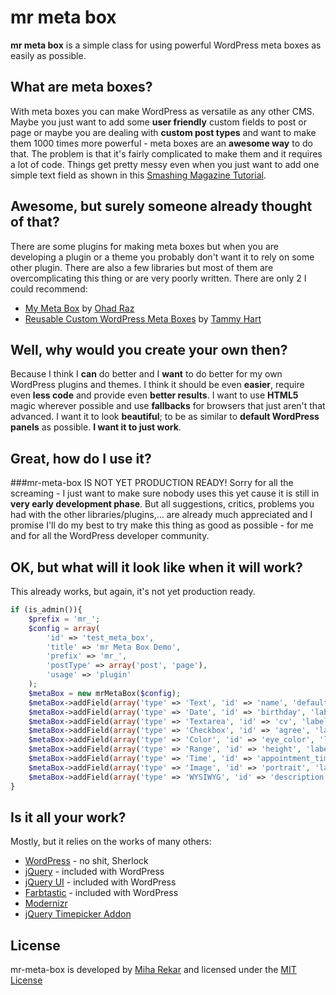 mr meta box
=============
**mr meta box** is a simple class for using powerful WordPress meta boxes as easily as possible.

What are meta boxes?
-------
With meta boxes you can make WordPress as versatile as any other CMS. Maybe you just want to add some **user friendly** custom fields to post or page or maybe you are dealing with **custom post types** and want to make them 1000 times more powerful - meta boxes are an **awesome way** to do that. The problem is that it's fairly complicated to make them and it requires a lot of code. Things get pretty messy even when you just want to add one simple text field as shown in this [Smashing Magazine Tutorial](http://wp.smashingmagazine.com/2011/10/04/create-custom-post-meta-boxes-wordpress/).

Awesome, but surely someone already thought of that?
-------
There are some plugins for making meta boxes but when you are developing a plugin or a theme you probably don't want it to rely on some other plugin. There are also a few libraries but most of them are overcomplicating this thing or are very poorly written. There are only 2 I could recommend:

* [My Meta Box](https://github.com/bainternet/My-Meta-Box) by [Ohad Raz](http://en.bainternet.info/)
* [Reusable Custom WordPress Meta Boxes](https://github.com/tammyhart/Reusable-Custom-WordPress-Meta-Boxes) by [Tammy Hart](http://www.tammyhartdesigns.com/)

Well, why would you create your own then?
-------
Because I think I **can** do better and I **want** to do better for my own WordPress plugins and themes. I think it should be even **easier**, require even **less code** and provide even **better results**. I want to use **HTML5** magic wherever possible and use **fallbacks** for browsers that just aren't that advanced. I want it to look **beautiful**; to be as similar to **default WordPress panels** as possible. **I want it to just work**. 

Great, how do I use it?
-------
###mr-meta-box IS NOT YET PRODUCTION READY!
Sorry for all the screaming - I just want to make sure nobody uses this yet cause it is still in **very early development phase**. But all suggestions, critics, problems you had with the other libraries/plugins,… are already much appreciated and I promise I'll do my best to try make this thing as good as possible - for me and for all the WordPress developer community.

OK, but what will it look like when it will work?
-------
This already works, but again, it's not yet production ready.
```php
if (is_admin()){
	$prefix = 'mr_';
	$config = array(
		'id' => 'test_meta_box',
		'title' => 'mr Meta Box Demo',
		'prefix' => 'mr_',
		'postType' => array('post', 'page'),
		'usage' => 'plugin'
	);
	$metaBox = new mrMetaBox($config);
	$metaBox->addField(array('type' => 'Text', 'id' => 'name', 'default' => 'John Doe', 'label' => 'Full Name: '));
	$metaBox->addField(array('type' => 'Date', 'id' => 'birthday', 'label' => 'Date of birth: ', 'dateFormat' => 'dd.mm.yy','minDate' => '-100y', 'maxDate' => '-1d'));
	$metaBox->addField(array('type' => 'Textarea', 'id' => 'cv', 'label' => 'CV: '));
	$metaBox->addField(array('type' => 'Checkbox', 'id' => 'agree', 'label' => 'I agree with TOS: '));
	$metaBox->addField(array('type' => 'Color', 'id' => 'eye_color', 'label' => 'Color of your eyes: '));
	$metaBox->addField(array('type' => 'Range', 'id' => 'height', 'label' => 'Height: ', 'min' => 50, 'max' => 220, 'step' => 5));
	$metaBox->addField(array('type' => 'Time', 'id' => 'appointment_time', 'label' => 'Time of the appointment: ', 'timeFormat' => 'hh:mm TT', 'ampm' => 'true', 'show' => array('Hour', 'Minute')));
	$metaBox->addField(array('type' => 'Image', 'id' => 'portrait', 'label' => 'Portrait', 'attachToPost' => true));
	$metaBox->addField(array('type' => 'WYSIWYG', 'id' => 'description', 'label' => 'Tell me about yourself:', 'showHTML' => true));
}
```

Is it all your work?
-------
Mostly, but it relies on the works of many others:
* [WordPress](http://wordpress.org/) - no shit, Sherlock
* [jQuery](http://jquery.com/) - included with WordPress
* [jQuery UI](http://jqueryui.com/)  - included with WordPress
* [Farbtastic](http://acko.net/blog/farbtastic-jquery-color-picker-plug-in/) - included with WordPress
* [Modernizr](http://modernizr.com/)
* [jQuery Timepicker Addon](https://github.com/trentrichardson/jQuery-Timepicker-Addon)

License
-------
mr-meta-box is developed by [Miha Rekar](http://mr.si/) and licensed under the [MIT License](http://opensource.org/licenses/mit-license.php)